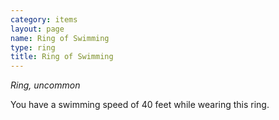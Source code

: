```yaml
---
category: items
layout: page
name: Ring of Swimming
type: ring
title: Ring of Swimming 
---
```

_Ring, uncommon_ 

You have a swimming speed of 40 feet while wearing this ring. 